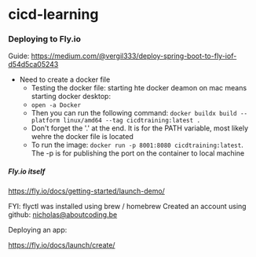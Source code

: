 # cicd-learning

### Deploying to Fly.io

Guide: https://medium.com/@vergil333/deploy-spring-boot-to-fly-iof-d54d5ca05243

- Need to create a docker file 
  - Testing the docker file: starting hte docker deamon on mac means starting docker desktop: 
  - `open -a Docker`
  - Then you can run the following command: `docker buildx build --platform linux/amd64 --tag cicdtraining:latest .`
  - Don't forget the '.' at the end. It is for the PATH variable, most likely wehre the docker file is located
  - To run the image: `docker run -p 8001:8080 cicdtraining:latest`. The -p is for publishing the port on the container 
    to local machine

##### Fly.io itself

https://fly.io/docs/getting-started/launch-demo/

FYI: flyctl was installed using brew / homebrew 
Created an account using github: nicholas@aboutcoding.be

Deploying an app: 

https://fly.io/docs/launch/create/ 


